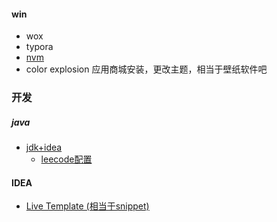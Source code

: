 #### win

- wox
- typora 
- [nvm](https://www.cnblogs.com/wangxiaomo/p/11591866.html)
- color explosion  应用商城安装，更改主题，相当于壁纸软件吧







### 开发

##### java

- [jdk+idea](https://blog.csdn.net/qq_33215972/article/details/73693140?utm_medium=distribute.pc_relevant.none-task-blog-BlogCommendFromMachineLearnPai2-6.nonecase&depth_1-utm_source=distribute.pc_relevant.none-task-blog-BlogCommendFromMachineLearnPai2-6.nonecase)
  - [leecode配置](https://blog.csdn.net/u010180815/article/details/104728115)

#### IDEA

- [Live Template (相当于snippet)](https://www.cnblogs.com/printN/p/6574232.html)